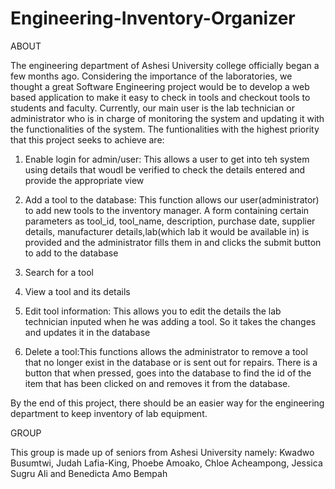 # Engineering-Inventory-Organizer

ABOUT

The engineering department of Ashesi University college officially began a few months ago. Considering the importance of the laboratories, we thought a great Software Engineering project would be to develop a web based application to make it easy to check in tools and checkout tools to students and faculty. Currently, our main user is the lab technician or administrator who is in charge of monitoring the system and updating it with the functionalities of the system.
The funtionalities with the highest priority that this project seeks to achieve are:

1. Enable login for admin/user: This allows a user to get into teh system using details that woudl be verified to check the details entered and provide the appropriate view

2. Add a tool to the database: This function allows our user(administrator) to add new tools to the inventory manager. A form containing certain parameters as tool_id, tool_name, description, purchase date, supplier details, manufacturer details,lab(which lab it would be available in) is provided and the administrator fills them in and clicks the submit button to add to the database

3. Search for a tool

4. View a tool and its details

5. Edit tool information: This allows you to edit the details the lab technician inputed when he was adding a tool. So it takes the changes and updates it in the database

6. Delete a tool:This functions allows the administrator to remove a tool that no longer exist in the database or is sent out for repairs. There is a button that when pressed, goes into the database to find the id of the item that has been clicked on and removes it from the database.


By the end of this project, there should be an easier way for the engineering department to keep inventory of lab equipment.

GROUP

This group is made up of seniors from Ashesi University namely: Kwadwo Busumtwi, Judah Lafia-King, Phoebe Amoako, Chloe Acheampong, Jessica Sugru Ali and Benedicta Amo Bempah


